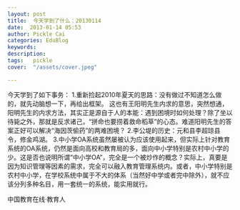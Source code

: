 ```yaml
---
layout: post  
title:  今天学到了什么：20130114  
date:  2013-01-14 05:53  
author: Pickle Cai  
categories: EduBlog  
keywords: 
description:   
tags:	pickle   
cover:  "/assets/cover.jpeg"  

---  
```

    
 今天学到了如下事务： 1.重新捡起2010年夏天的思路：没有做过不知道怎么做的，就先动脑想一下，再给出框架。   这也有王阳明先生内求的意思，突然想通，阳明先生的内求方法，其实正是源自于人的本能：遇到困境时如何处理？除了坐以待毙之外，那就是反求诸己，“拼命也要捞着救命稻草”的心态。难道阳明先生的答案正好可以解决“海因茨偷药”的两难困境？ 2.李公堤的历史：元和县李超琼县令，修金鸡湖。 3.中小学OA系统虽然屡被认为应该使用起来，但实际上针对教育系统的OA系统，仍然是面向高校和教育局的多，面向中小学特别是农村中小学的少。这是否也说明所谓“中小学OA”，完全是一个被炒作的概念？实际上，真要是因为知识管理等因素的需求，完全可以融入教育管理系统内。或者，中小学特别是农村中小学，在学校系统中属于不大的体系（当然好中学或者完中除外），就不应该分列多种名目，用一套统一的系统，能实用就行。				

		    
 中国教育在线·教育人

